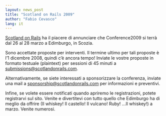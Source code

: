 ```yaml
---
layout: news_post
title: "Scotland on Rails 2009"
author: "Fabio Cevasco"
lang: it
---
```


[Scotland on Rails][1] ha il piacere di annunciare che Conference2009 si
terrà dal 26 al 28 marzo a Edimburgo, in Scozia.

Sono accettate proposte per interventi. Il termine ultimo per tali
proposte è l’1 dicembre 2008, quindi c’è ancora tempo! Inviate le vostre
proposte in formato testuale (plaintext) per sessioni di 45 minuti a
[submissions@scotlandonrails.com](mailto:submissions@scotlandonrails.com).

Alternativamente, se siete interessati a sponsorizzare la conferenza,
inviate una mail a
[sponsorship@scotlandonrails.com](mailto:sponsorship@scotlandonrails.com)
per informazioni e preventivi.

Infine, se volete essere notificati quando apriremo le registrazioni,
potete registrarvi sul sito. Venite e divertitevi con tutto quello che
Edimburgo ha di meglio da offrire (Il whiskey! Il castello! Il vulcano!
Ruby! ...Il whiskey!) a marzo. Venite numerosi.



[1]: http://scotlandonrails.com
